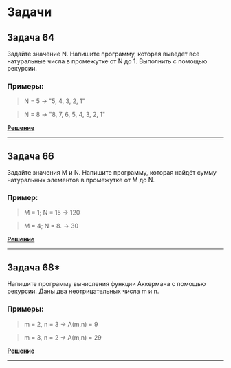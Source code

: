 # Задачи

## Задача 64

Задайте значение N. Напишите программу, которая выведет все натуральные числа в промежутке от N до 1. Выполнить с помощью рекурсии.

### Примеры:

>N = 5 -> "5, 4, 3, 2, 1"

>N = 8 -> "8, 7, 6, 5, 4, 3, 2, 1"

[**Решение**](../Homework9/ex64/Program.cs)

***

## Задача 66

Задайте значения M и N. Напишите программу, которая найдёт сумму натуральных элементов в промежутке от M до N.

### Пример:

>M = 1; N = 15 -> 120

>M = 4; N = 8. -> 30

[**Решение**](../Homework9/ex64/Program.cs)

***

## Задача 68*

Напишите программу вычисления функции Аккермана с помощью рекурсии. Даны два неотрицательных числа m и n.

### Примеры:

>m = 2, n = 3 -> A(m,n) = 9

>m = 3, n = 2 -> A(m,n) = 29

[**Решение**](../Homework9/ex68/Program.cs)

***